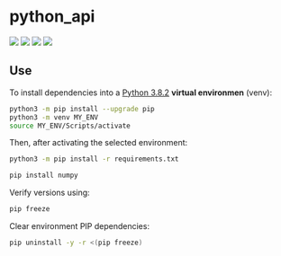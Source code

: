 # python_api

[![](https://img.shields.io/badge/Python-3.8.2-yellow.svg)](https://www.python.org/downloads/) [![](https://img.shields.io/badge/React-18.2.0-orange.svg)](https://reactjs.org) [![](https://img.shields.io/badge/parcel-2.7.0-royalblue.svg)](https://parceljs.org/) [![](https://img.shields.io/badge/Docker-blue.svg)](https://www.docker.com/)

## Use

To install dependencies into a [Python 3.8.2](https://www.python.org/downloads/) **virtual environmen** (venv):

```bash
python3 -m pip install --upgrade pip
python3 -m venv MY_ENV
source MY_ENV/Scripts/activate
```

Then, after activating the selected environment:

```bash
python3 -m pip install -r requirements.txt
```

```bash
pip install numpy
```

Verify versions using:

```bash
pip freeze
```

Clear environment PIP dependencies:

```bash
pip uninstall -y -r <(pip freeze)
```